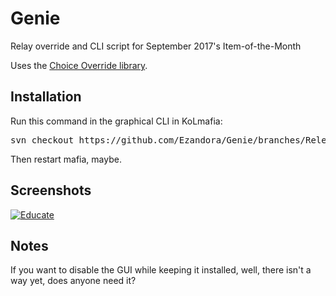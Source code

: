 Genie
=====
Relay override and CLI script for September 2017's Item-of-the-Month

Uses the [Choice Override library](https://github.com/Ezandora/Choice-Override).

Installation
----------------
Run this command in the graphical CLI in KoLmafia:
<pre>
svn checkout https://github.com/Ezandora/Genie/branches/Release/
</pre>
Then restart mafia, maybe.

Screenshots
----------------
[![Educate](https://raw.github.com/Ezandora/Genie/master/images/genie2.png)](https://raw.github.com/Ezandora/Genie/master/images/genie2.png)

Notes
----------------
If you want to disable the GUI while keeping it installed, well, there isn't a way yet, does anyone need it?